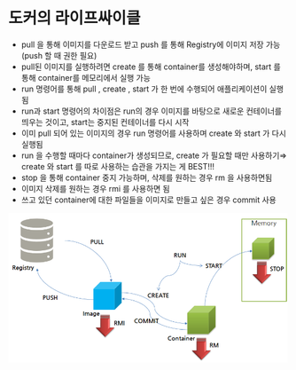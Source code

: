 # 도커의 라이프싸이클
* pull 을 통해 이미지를 다운로드 받고 push 를 통해 Registry에 이미지 저장 가능(push 할 때 권한 필요)
* pull된 이미지를 실행하려면 create 를 통해 container를 생성해야하며, start 를 통해 container를 메모리에서 실행 가능
* run 명령어를 통해 pull , create , start 가 한 번에 수행되어 애플리케이션이 실행됨
* run과 start 명령어의 차이점은 run의 경우 이미지를 바탕으로 새로운 컨테이너를 띄우는 것이고, start는 중지된 컨테이너를 다시 시작
* 이미 pull 되어 있는 이미지의 경우 run 명령어를 사용하며 create 와 start 가 다시 실행됨
* run 을 수행할 때마다 container가 생성되므로, create 가 필요할 때만 사용하기⇒ create 와 start 를 따로 사용하는 습관을 가지는 게 BEST!!!
* stop 을 통해 container 중지 가능하며, 삭제를 원하는 경우 rm 을 사용하면됨
* 이미지 삭제를 원하는 경우 rmi 를 사용하면 됨
* 쓰고 있던 container에 대한 파일들을 이미지로 만들고 싶은 경우 commit 사용

<img src="../assets/docker_03.png" width="700"/>


